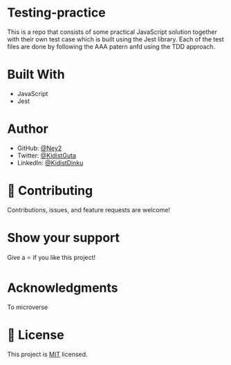 # Testing-practice
This is a repo that consists of some practical JavaScript solution together with their own test case which is built using the Jest library. Each of the test files are done by following the AAA patern anfd using the TDD approach.
 # Built With
   - JavaScript 
   - Jest
# Author 
   - GitHub: [@Ney2](https://github.com/Ney2)
   - Twitter: [@KidistGuta](https://twitter.com/GutaKidist)
   - LinkedIn: [@KidistDinku](https://www.linkedin.com/in/kidist-guta-014025183/)

# 🤝 Contributing
Contributions, issues, and feature requests are welcome!

# Show your support
Give a ⭐️ if you like this project!

# Acknowledgments
To microverse

# 📝 License
This project is [MIT](https://github.com/microverseinc/readme-template/blob/master/MIT.md) licensed.
